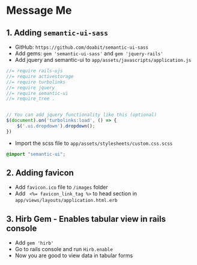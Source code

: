 # Message Me

## 1. Adding `semantic-ui-sass`
- GitHub: `https://github.com/doabit/semantic-ui-sass`
- Add gems: `gem 'semantic-ui-sass'` and `gem 'jquery-rails'`
- Add jquery and semantic-ui to `app/assets/javascripts/application.js`
```js
//= require rails-ujs
//= require activestorage
//= require turbolinks
//= require jquery
//= require semantic-ui
//= require_tree .


// You can add jquery functionality like this (optional)
$(document).on('turbolinks:load', () => {
    $('.ui.dropdown').dropdown();
})

```
- Import the scss file to `app/assets/stylesheets/custom.css.scss`
```scss
@import "semantic-ui";
```

## 2. Adding favicon
- Add `favicon.ico` file to `/images` folder
- Add ` <%= favicon_link_tag %>` to head section in `app/views/layouts/application.html.erb`


## 3. Hirb Gem - Enables tabular view in rails console
- Add `gem 'hirb'`
- Go to rails console and run `Hirb.enable`
- Now you are good to view data in tabular forms


